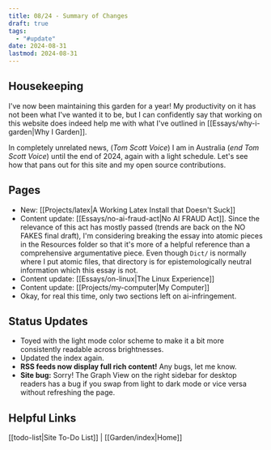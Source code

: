 ```yaml
---
title: 08/24 - Summary of Changes
draft: true
tags:
  - "#update"
date: 2024-08-31
lastmod: 2024-08-31
---
```

## Housekeeping
I've now been maintaining this garden for a year! My productivity on  it has not been what I've wanted it to be, but I can confidently say that working on this website does indeed help me with what I've outlined in [[Essays/why-i-garden|Why I Garden]]. 

In completely unrelated news, (*Tom Scott Voice*) I am in Australia (*end Tom Scott Voice*) until the end of 2024, again with a light schedule. Let's see how that pans out for this site and my open source contributions.
## Pages
- New: [[Projects/latex|A Working Latex Install that Doesn't Suck]]
- Content update: [[Essays/no-ai-fraud-act|No AI FRAUD Act]]. Since the relevance of this act has mostly passed (trends are back on the NO FAKES final draft), I'm considering breaking the essay into atomic pieces in the Resources folder so that it's more of a helpful reference than a comprehensive argumentative piece. Even though `Dict/` is normally where I put atomic files, that directory is for epistemologically neutral information which this essay is not.
- Content update: [[Essays/on-linux|The Linux Experience]]
- Content update: [[Projects/my-computer|My Computer]]
- Okay, for real this time, only two sections left on ai-infringement.
## Status Updates
- Toyed with the light mode color scheme to make it a bit more consistently readable across brightnesses.
- Updated the index again.
- **RSS feeds now display full rich content!** Any bugs, let me know.
- **Site bug:** Sorry! The Graph View on the right sidebar for desktop readers has a bug if you swap from light to dark mode or vice versa without refreshing the page.
## Helpful Links
[[todo-list|Site To-Do List]] | [[Garden/index|Home]]
